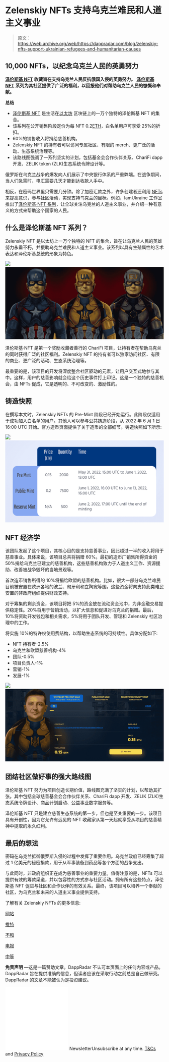 # Zelenskiy NFTs 支持乌克兰难民和人道主义事业

> 原文：<https://web.archive.org/web/https://dappradar.com/blog/zelenskiy-nfts-support-ukrainian-refugees-and-humanitarian-causes>

## 10,000 NFTs，以纪念乌克兰人民的英勇努力

[**泽伦斯基 NFT**](https://web.archive.org/web/20220705011700/https://dappradar.com/ethereum/collectibles/zelenskiy-nft) **收藏旨在支持乌克兰人民反抗俄国入侵的英勇努力。** [**泽伦斯基 NFT**](https://web.archive.org/web/20220705011700/https://dappradar.com/hub/nft-explorer/collection/zelenskiy-nft-iamukraine) **系列为其社区提供了广泛的福利，以回报他们对帮助乌克兰人民的慷慨和奉献。**

**总结**

*   [泽伦斯基 NFT](https://web.archive.org/web/20220705011700/https://dappradar.com/ethereum/collectibles/zelenskiy-nft) 是生活在[以太坊](https://web.archive.org/web/20220705011700/https://dappradar.com/rankings/protocol/ethereum) 区块链上的一万个独特的泽伦斯基 NFT 的集合。
*   该系列在公开销售阶段定价为每 NFT 0.2[ETH](https://web.archive.org/web/20220705011700/https://dappradar.com/hub/token/eth/ETH)，白名单用户可享受 25%的折扣。
*   60%的销售收入将捐给慈善机构。
*   Zelenskiy NFT 的持有者可以访问专属社区、有限的 merch、更广泛的活动、生态系统治理等。
*   该路线图强调了一系列坚实的计划，包括基金会合作伙伴关系、ChariFi dapp 开发、ZELIK token (ZLK)生态系统令牌设计等。

俄罗斯在乌克兰战争的爆发向人们展示了中央银行体系的严重弊端。在战争期间，当人们急需时，电汇需要几天才能到达收款人手中。

相反，在密码世界里只需要几分钟。除了加密汇款之外，许多创建者还利用 [NFTs](https://web.archive.org/web/20220705011700/https://dappradar.com/nft) 来提高意识，参与社区活动，实现支持乌克兰的目标。例如，IamUkraine 工作室推出了[泽伦斯基·NFT 系列](https://web.archive.org/web/20220705011700/https://dappradar.com/ethereum/collectibles/zelenskiy-nft)，让全球关注乌克兰的人道主义事业，并介绍一种有意义的方式来帮助这个国家的人民。

## 什么是泽伦斯基 NFT 系列？

Zelenskiy NFT 是以太坊上一万个独特的 NFT 的集合，旨在让乌克兰人民的英雄努力永垂不朽，并援助乌克兰难民和人道主义事业。该系列以具有生殖属性的艺术表达和泽伦斯基总统的形象为特色。

![](img/c9f360a3281e6a0676f3c092536e3674.png)![](img/29fd80e0af0b4a728345137a9ec81a39.png)

泽伦斯基·NFT 是第一个奖励收藏者善行的 ChariFi 项目，让持有者在帮助乌克兰的同时获得广泛的社区福利。Zelenskiy NFT 的持有者可以独家访问社区、有限的商业、更广泛的活动、生态系统治理等。

最重要的是，该项目的开发将深度整合社区驱动的元素，让用户交互式地参与其中。这样，用户的慈善影响就会给这个历史事件打上印记。这是一个独特的慈善机会，由 NFTs 促成，它是透明的、不可改变的、激励性的。

## 铸造快照

在撰写本文时，Zelenskiy NFTs 的 Pre-Mint 阶段已经开始运行。此阶段仅适用于成功加入白名单的用户。其他人可以参与公共铸造阶段，从 2022 年 6 月 1 日 16:00 UTC 开始。官方造币页面提供了关于造币的全部细节。铸造快照如下所示:

![](img/e408afbbf2760596694dd99b16ad8871.png)![](img/0b5ef74a01abf3d093018764a17e3e0d.png)

## NFT 经济学

该团队发起了这个项目，其核心目的是支持慈善事业，因此超过一半的收入将用于慈善事业。具体来说，该项目总共将捐赠 60%。最初的造币厂销售所得资金的 50%捐给乌克兰已建立的慈善机构，这些慈善机构致力于人道主义工作、资源援助、改善被战争毁坏的当地景观等。

首次造币销售所得的 10%将捐给欧盟的慈善机构。比如，很大一部分乌克兰难民目前被安置在欧洲各地的波兰、匈牙利和立陶宛等国。这些资金将向支持此类难民安置的非政府组织提供财政支持。

对于筹集的剩余资金，该项目将把 5%的资金放在流动资金池中，为非金融交易提供稳定性。20%将用于营销活动，以扩大信息和促进对乌克兰的捐赠。最后，10%将资助开发钱包和相关需求，5%将用于团队开发、管理和 Zelenskiy 社区治理中的工作。

将实施 10%的特许权使用费结构，以帮助生态系统的可持续性。具体分配如下:

*   NFT 持有者-2.5%
*   乌克兰和欧盟慈善机构-4%
*   团队-0.5%
*   项目负责人-1%
*   营销-1%
*   发展-1%

![](img/c9f360a3281e6a0676f3c092536e3674.png)![](img/85fa601f63c04b03d429871a9fe6ca27.png)

## 团结社区做好事的强大路线图

泽伦斯基 NFT 努力为项目创造长期价值，路线图充满了坚实的计划，以帮助其扩张。其中包括全球慈善基金会合作伙伴关系、ChariFi dapp 开发、ZELIK (ZLK)生态系统令牌设计、商品计划启动、公益事业数字服务等。

泽伦斯基 NFT 只是建立慈善生态系统的第一步，但也是至关重要的一步。该项目具有开创性，因为它允许有远见的 NFT 收藏家从第一天起就享受从项目的慈善精神中提取的永久红利。

## 最后的想法

密码在乌克兰抵御俄罗斯入侵的过程中发挥了重要作用。乌克兰政府已经筹集了超过 1 亿美元的秘密捐款，用于从军事装备到药品等各个方面的战争支出。

与此同时，非政府组织正在成为慈善事业的重要力量。值得注意的是，NFTs 可以提供有效的筹款渠道，并以包容性的方式参与社区活动。拥有所有这些特点，泽伦斯基 NFT 促进与社区和合作伙伴的有效关系。最终，该项目可以培养一个奉献的社区，为乌克兰和未来的人道主义事业提供支持。

了解有关 Zelenskiy NFTs 的更多信息:

[网站](https://web.archive.org/web/20220705011700/https://www.zelenskiynft.com/)

[推特](https://web.archive.org/web/20220705011700/https://twitter.com/ZelenskiyNFT_)

[不和](https://web.archive.org/web/20220705011700/https://discord.gg/ZelenskiyNFT)

[电报](https://web.archive.org/web/20220705011700/https://t.me/ZelenskiyNFT_News)

[中等](https://web.archive.org/web/20220705011700/https://www.medium.com/@zelenskiynft)

**免责声明** —这是一篇赞助文章。DappRadar 不认可本页面上的任何内容或产品。DappRadar 旨在提供准确的信息，但读者应该在采取行动之前总是自己做研究。DappRadar 的文章不能被认为是投资建议。

![](img/6d5a4a2d609c56e1a5771717e54ba759.png) NewsletterUnsubscribe at any time. [T&Cs](https://web.archive.org/web/20220705011700/https://dappradar.com/terms) and [Privacy Policy](https://web.archive.org/web/20220705011700/https://dappradar.com/privacy-policy)